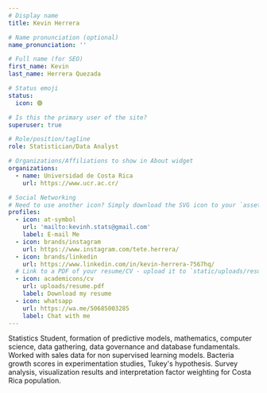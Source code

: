 ```yaml
---
# Display name
title: Kevin Herrera

# Name pronunciation (optional)
name_pronunciation: ''

# Full name (for SEO)
first_name: Kevin
last_name: Herrera Quezada

# Status emoji
status:
  icon: 🟢

# Is this the primary user of the site?
superuser: true

# Role/position/tagline
role: Statistician/Data Analyst

# Organizations/Affiliations to show in About widget
organizations:
  - name: Universidad de Costa Rica
    url: https://www.ucr.ac.cr/

# Social Networking
# Need to use another icon? Simply download the SVG icon to your `assets/media/icons/` folder.
profiles:
  - icon: at-symbol
    url: 'mailto:kevinh.stats@gmail.com'
    label: E-mail Me
  - icon: brands/instagram
    url: https://www.instagram.com/tete.herrera/
  - icon: brands/linkedin
    url: https://www.linkedin.com/in/kevin-herrera-7567hq/
  # Link to a PDF of your resume/CV - upload it to `static/uploads/resume.pdf`
  - icon: academicons/cv
    url: uploads/resume.pdf
    label: Download my resume
  - icon: whatsapp
    url: https://wa.me/50685003285
    label: Chat with me
---
```


Statistics Student, formation of predictive models, mathematics, 
computer science, data gathering, data governance and database fundamentals. 
Worked with sales data for non supervised learning models. 
Bacteria growth scores in experimentation studies, Tukey's hypothesis. 
Survey analysis, visualization results and interpretation
factor weighting for Costa Rica population.
